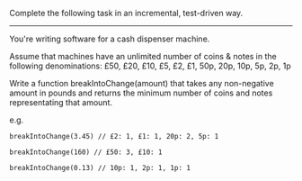 Complete the following task in an incremental, test-driven way.

-------------------

You're writing software for a cash dispenser machine.

Assume that machines have an unlimited number of coins & notes in the following denominations:
£50, £20, £10, £5, £2, £1, 50p, 20p, 10p, 5p, 2p, 1p

Write a function breakIntoChange(amount) that takes any non-negative amount in pounds and returns the minimum number of coins and notes representating that amount.

e.g.

```
breakIntoChange(3.45) // £2: 1, £1: 1, 20p: 2, 5p: 1

breakIntoChange(160) // £50: 3, £10: 1

breakIntoChange(0.13) // 10p: 1, 2p: 1, 1p: 1
```
